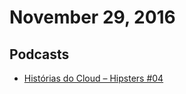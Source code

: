 # November 29, 2016

## Podcasts

- [Histórias do Cloud – Hipsters #04](http://hipsters.tech/historias-do-cloud-hipsters-04/)
